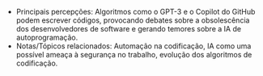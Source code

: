 - Principais percepções: Algoritmos como o GPT-3 e o Copilot do GitHub podem escrever códigos, provocando debates sobre a obsolescência dos desenvolvedores de software e gerando temores sobre a IA de autoprogramação.
- Notas/Tópicos relacionados: Automação na codificação, IA como uma possível ameaça à segurança no trabalho, evolução dos algoritmos de codificação.
